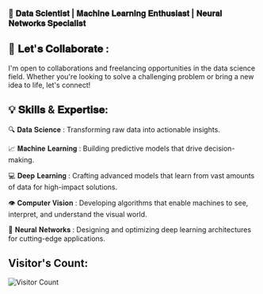 ### 🚀 𝐃𝐚𝐭𝐚 𝐒𝐜𝐢𝐞𝐧𝐭𝐢𝐬𝐭 | 𝐌𝐚𝐜𝐡𝐢𝐧𝐞 𝐋𝐞𝐚𝐫𝐧𝐢𝐧𝐠 𝐄𝐧𝐭𝐡𝐮𝐬𝐢𝐚𝐬𝐭 | 𝐍𝐞𝐮𝐫𝐚𝐥 𝐍𝐞𝐭𝐰𝐨𝐫𝐤𝐬 𝐒𝐩𝐞𝐜𝐢𝐚𝐥𝐢𝐬𝐭


## 🤝 𝐋𝐞𝐭'𝐬 𝐂𝐨𝐥𝐥𝐚𝐛𝐨𝐫𝐚𝐭𝐞 :
I'm open to collaborations and freelancing opportunities in the data science field. Whether you're looking to solve a challenging problem or bring a new idea to life, let's connect!


## 💡 𝐒𝐤𝐢𝐥𝐥𝐬 & 𝐄𝐱𝐩𝐞𝐫𝐭𝐢𝐬𝐞:

🔍 𝐃𝐚𝐭𝐚 𝐒𝐜𝐢𝐞𝐧𝐜𝐞 : Transforming raw data into actionable insights.

📈 𝐌𝐚𝐜𝐡𝐢𝐧𝐞 𝐋𝐞𝐚𝐫𝐧𝐢𝐧𝐠 : Building predictive models that drive decision-making.

💻 𝐃𝐞𝐞𝐩 𝐋𝐞𝐚𝐫𝐧𝐢𝐧𝐠 : Crafting advanced models that learn from vast amounts of data for high-impact solutions.

👁️ 𝐂𝐨𝐦𝐩𝐮𝐭𝐞𝐫 𝐕𝐢𝐬𝐢𝐨𝐧 :  Developing algorithms that enable machines to see, interpret, and understand the visual world.

🧠 𝐍𝐞𝐮𝐫𝐚𝐥 𝐍𝐞𝐭𝐰𝐨𝐫𝐤𝐬 : Designing and optimizing deep learning architectures for cutting-edge applications.


## Visitor's Count:

![Visitor Count](https://profile-counter.glitch.me/Lokesh5141/count.svg)


<!---
Lokesh5141/Lokesh5141 is a ✨ special ✨ repository because its `README.md` (this file) appears on your GitHub profile.
You can click the Preview link to take a look at your changes.
--->
